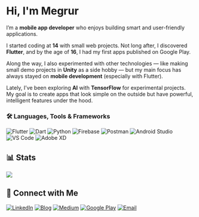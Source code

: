 # Hi, I'm Megrur  

I’m a **mobile app developer** who enjoys building smart and user-friendly applications.  

I started coding at **14** with small web projects. Not long after, I discovered **Flutter**, and by the age of **16**, I had my first apps published on Google Play.  

Along the way, I also experimented with other technologies — like making small demo projects in **Unity** as a side hobby — but my main focus has always stayed on **mobile development** (especially with Flutter).  

Lately, I’ve been exploring **AI** with **TensorFlow** for experimental projects. My goal is to create apps that look simple on the outside but have powerful, intelligent features under the hood.  


### 🛠 Languages, Tools & Frameworks

![Flutter](https://img.shields.io/badge/Flutter-02569B?style=for-the-badge&logo=flutter&logoColor=white)
![Dart](https://img.shields.io/badge/Dart-0175C2?style=for-the-badge&logo=dart&logoColor=white)
![Python](https://img.shields.io/badge/Python-3776AB?style=for-the-badge&logo=python&logoColor=white)
![Firebase](https://img.shields.io/badge/Firebase-FFCA28?style=for-the-badge&logo=firebase&logoColor=black)
![Postman](https://img.shields.io/badge/Postman-FF6C37?style=for-the-badge&logo=postman&logoColor=white)
![Android Studio](https://img.shields.io/badge/Android_Studio-3DDC84?style=for-the-badge&logo=androidstudio&logoColor=white)
![VS Code](https://img.shields.io/badge/VS_Code-007ACC?style=for-the-badge&logo=visual-studio-code&logoColor=white)
![Adobe XD](https://img.shields.io/badge/Adobe_XD-FF61F6?style=for-the-badge&logo=adobexd&logoColor=white)


## 📊 Stats
![](https://github-readme-stats.vercel.app/api?username=CodebyQafar&theme=radical&show_icons=true)


## 🔗 Connect with Me
[![LinkedIn](https://img.shields.io/badge/LinkedIn-%231E77B5.svg?&style=for-the-badge&logo=linkedin&logoColor=white)](https://www.linkedin.com/in/qafar-%E2%80%8B-6b3ba6249/)
[![Blog](https://img.shields.io/badge/Blog-%23292929.svg?&style=for-the-badge&logo=blogger&logoColor=white)](https://megrurqafar.blogspot.com/2022/07/about.html)
[![Medium](https://img.shields.io/badge/Medium-%23000000.svg?&style=for-the-badge&logo=medium&logoColor=white)](https://medium.com/@megrurniftiyev)
[![Google Play](https://img.shields.io/badge/Google%20Play-%234285F4.svg?&style=for-the-badge&logo=google-play&logoColor=white)](https://play.google.com/store/apps/dev?id=8256403480369011580)
[![Email](https://img.shields.io/badge/Email-%23EA4335.svg?&style=for-the-badge&logo=gmail&logoColor=white)](mailto:megrurniftiyev@gmail.com)
